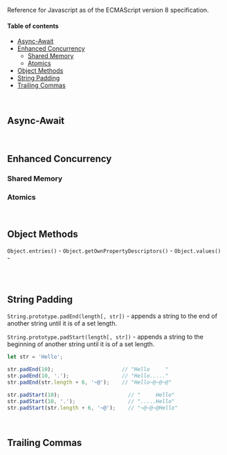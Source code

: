 Reference for Javascript as of the ECMAScript version 8 specification.

#### Table of contents

* [Async-Await](#async-await)
* [Enhanced Concurrency](#enhanced-concurrency)
    * [Shared Memory](#shared-memory)
    * [Atomics](#atomics)
* [Object Methods](#object-methods)
* [String Padding](#string-padding)
* [Trailing Commas](#trailing-commas)


&nbsp;
## Async-Await


&nbsp;
## Enhanced Concurrency

### Shared Memory

### Atomics



&nbsp;
## Object Methods

`Object.entries()` - 
`Object.getOwnPropertyDescriptors()` - 
`Object.values()` - 

``` javascript

```

&nbsp;
## String Padding
`String.prototype.padEnd(length[, str])` - appends a string to the end of another string until it is of a set length.

`String.prototype.padStart(length[, str])` - appends a string to the beginning of another string until it is of a set length.

``` javascript
let str = 'Hello';

str.padEnd(10);                      // "Hello     "
str.padEnd(10, '.');                 // "Hello....."
str.padEnd(str.length + 6, '~@');    // "Hello~@~@~@"

str.padStart(10);                      // "     Hello"
str.padStart(10, '.');                 // ".....Hello"
str.padStart(str.length + 6, '~@');    // "~@~@~@Hello"

```

&nbsp;
## Trailing Commas

``` javascript

```